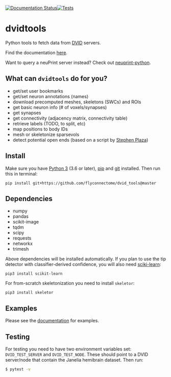 [![Documentation Status](https://readthedocs.org/projects/dvidtools/badge/?version=latest)](http://dvidtools.readthedocs.io/en/latest/?badge=latest)[![Tests](https://github.com/flyconnectome/dvid_tools/actions/workflows/test-package.yml/badge.svg)](https://github.com/flyconnectome/dvid_tools/actions/workflows/test-package.yml)

# dvidtools
Python tools to fetch data from [DVID](https://github.com/janelia-flyem/dvid) servers.

Find the documentation [here](https://dvidtools.readthedocs.io).

Want to query a neuPrint server instead? Check out
[neuprint-python](https://github.com/connectome-neuprint/neuprint-python).

## What can `dvidtools` do for you?

- get/set user bookmarks
- get/set neuron annotations (names)
- download precomputed meshes, skeletons (SWCs) and ROIs
- get basic neuron info (# of voxels/synapses)
- get synapses
- get connectivity (adjacency matrix, connectivity table)
- retrieve labels (TODO, to split, etc)
- map positions to body IDs
- mesh or skeletonize sparsevols
- detect potential open ends (based on a script by [Stephen Plaza](https://github.com/stephenplaza))

## Install

Make sure you have [Python 3](https://www.python.org) (3.6 or later),
[pip](https://pip.pypa.io/en/stable/installing/) and
[git](https://git-scm.com) installed. Then run this in terminal:

```shell
pip install git+https://github.com/flyconnectome/dvid_tools@master
```

## Dependencies
- numpy
- pandas
- scikit-image
- tqdm
- scipy
- requests
- networkx
- trimesh

Above dependencies will be installed automatically. If you plan to use the tip
detector with classifier-derived confidence, you will also need
[sciki-learn](https://scikit-learn.org):

```shell
pip3 install scikit-learn
```

For from-scratch skeletonization you need to install `skeletor`:

```shell
pip3 install skeletor
```

## Examples
Please see the [documentation](https://dvidtools.readthedocs.io) for examples.

## Testing

For testing you need to have two environment variables set: `DVID_TEST_SERVER`
and `DVID_TEST_NODE`. These should point to a DVID server/node that contain
the Janelia hemibrain dataset. Then run:

```bash
$ pytest -v
```
